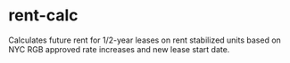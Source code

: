 # rent-calc
Calculates future rent for 1/2-year leases on rent stabilized units based on NYC RGB approved rate increases and new lease start date.
